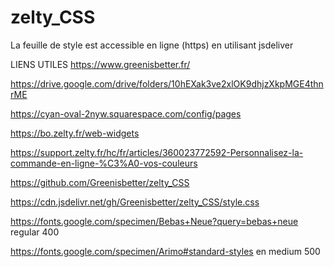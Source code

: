 # zelty_CSS
La feuille de style est accessible en ligne (https) en utilisant jsdeliver



LIENS UTILES
https://www.greenisbetter.fr/

https://drive.google.com/drive/folders/10hEXak3ve2xlOK9dhjzXkpMGE4thnrME

https://cyan-oval-2nyw.squarespace.com/config/pages

https://bo.zelty.fr/web-widgets

https://support.zelty.fr/hc/fr/articles/360023772592-Personnalisez-la-commande-en-ligne-%C3%A0-vos-couleurs

https://github.com/Greenisbetter/zelty_CSS

https://cdn.jsdelivr.net/gh/Greenisbetter/zelty_CSS/style.css

https://fonts.google.com/specimen/Bebas+Neue?query=bebas+neue
regular 400

https://fonts.google.com/specimen/Arimo#standard-styles
en medium 500
